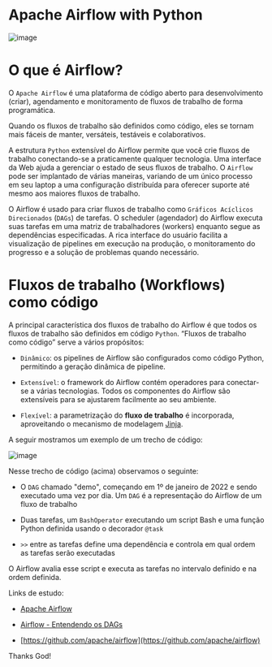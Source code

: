 # Apache Airflow with Python

![image](https://user-images.githubusercontent.com/69597971/200195293-edfac1eb-5099-4fdd-99e7-2337d07ce31f.png)

# O que é Airflow?

O `Apache Airflow` é uma plataforma de código aberto para desenvolvimento (criar), agendamento e monitoramento de fluxos de trabalho de forma programática.

Quando os fluxos de trabalho são definidos como código, eles se tornam mais fáceis de manter, versáteis, testáveis e colaborativos.

A estrutura `Python` extensível do Airflow permite que você crie fluxos de trabalho conectando-se a praticamente qualquer tecnologia. Uma interface da Web ajuda a gerenciar o estado de seus fluxos de trabalho. O `Airflow` pode ser implantado de várias maneiras, variando de um único processo em seu laptop a uma configuração distribuída para oferecer suporte até mesmo aos maiores fluxos de trabalho.

O Airflow é usado para criar fluxos de trabalho como `Gráficos Acíclicos Direcionados` (`DAGs`) de tarefas. O scheduler (agendador) do Airflow executa suas tarefas em uma matriz de trabalhadores (workers) enquanto segue as dependências especificadas. A rica interface do usuário facilita a visualização de pipelines em execução na produção, o monitoramento do progresso e a solução de problemas quando necessário.


# Fluxos de trabalho (Workflows) como código

A principal característica dos fluxos de trabalho do Airflow é que todos os fluxos de trabalho são definidos em código `Python`. “Fluxos de trabalho como código” serve a vários propósitos:

* `Dinâmico`: os pipelines de Airflow são configurados como código Python, permitindo a geração dinâmica de pipeline.

* `Extensível`: o framework do Airflow contém operadores para conectar-se a várias tecnologias. Todos os componentes do Airflow são extensíveis para se ajustarem facilmente ao seu ambiente.

* `Flexível`: a parametrização do **fluxo de trabalho** é incorporada, aproveitando o mecanismo de modelagem [Jinja](https://jinja.palletsprojects.com/en/3.1.x/).


A seguir mostramos um exemplo de um trecho de código:

![image](https://user-images.githubusercontent.com/69597971/200350653-75962f6f-806c-4033-9733-379d72797107.png)


Nesse trecho de código (acima) observamos o seguinte:

* O `DAG` chamado "demo", começando em 1º de janeiro de 2022 e sendo executado uma vez por dia. Um `DAG` é a representação do Airflow de um fluxo de trabalho

* Duas tarefas, um `BashOperator` executando um script Bash e uma função Python definida usando o decorador `@task`

* `>>` entre as tarefas define uma dependência e controla em qual ordem as tarefas serão executadas

O Airflow avalia esse script e executa as tarefas no intervalo definido e na ordem definida. 



















Links de estudo:

* [Apache Airflow](https://airflow.apache.org/docs/apache-airflow/stable/index.html)

* [Airflow - Entendendo os DAGs](https://www.alura.com.br/artigos/airflow-entendendo-dags#:~:text=A%20principal%20ideia%20do%20Airflow,tasks%20juntas%20formam%20um%20DAG.)

* [https://github.com/apache/airflow](https://github.com/apache/airflow)



Thanks God!
